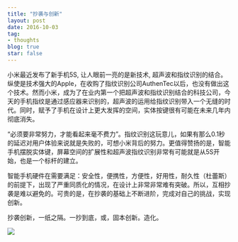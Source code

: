 ```yaml
---
title: "抄袭与创新"
layout: post
date: 2016-10-03
tag:
- thoughts
blog: true
star: false
---
```


小米最近发布了新手机5S, 让人眼前一亮的是新技术, 超声波和指纹识别的结合。纵使是技术强大的Apple，在收购了指纹识别公司AuthenTec以后，也没有做出这个技术。然而小米，成为了在业内第一个把超声波和指纹识别结合的科技公司，今天的手机指纹是通过感应器来识别的，超声波的运用给指纹识别带入一个无缝的时代。同时，赋予了手机在设计上更大发挥的空间，实体按键很有可能在未来几年内彻底消失。

“必须要非常努力，才能看起来毫不费力”。指纹识别这玩意儿，如果有那么0.1秒的延迟对用户体验来说就是失败的，可想小米背后的努力。更值得赞扬的是，智能手机摆脱实体键，屏幕空间的扩展性和超声波指纹识别非常有可能就是从5S开始，也是一个标杆的建立。

智能手机硬件在需要满足：安全性，便携性，方便性，好用性，耐久性（杜蕾斯）的前提下，出现了严重同质化的情况，在设计上非常非常难有突破。所以，互相抄袭是难以避免的。可贵的是，在抄袭的基础上不断进阶，完成对自己的挑战，实现创新。

抄袭创新，一纸之隔。一抄到底，或，固本创新。造化。

<img src="{{site.url}}/assets/images/innovation.jpg" />
